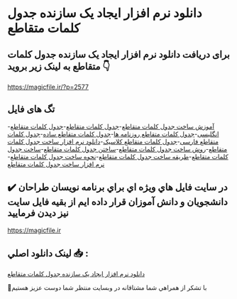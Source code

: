 # دانلود نرم افزار ایجاد یک سازنده جدول کلمات متقاطع

## برای دریافت دانلود نرم افزار ایجاد یک سازنده جدول کلمات متقاطع به لینک زیر بروید 👇

https://magicfile.ir/?p=2577

## تگ های فایل

-[آموزش ساخت جدول کلمات متقاطع](https://magicfile.ir/product/%d9%86%d8%b1%d9%85-%d8%a7%d9%81%d8%b2%d8%a7%d8%b1%d8%a7%db%8c%d8%ac%d8%a7%d8%af-%db%8c%da%a9-%d8%b3%d8%a7%d8%b2%d9%86%d8%af%d9%87-%d8%ac%d8%af%d9%88%d9%84-%da%a9%d9%84%d9%85%d8%a7%d8%aa-%d9%85%d8%aa%d9%82%d8%a7%d8%b7%d8%b9/)-[جدول کلمات متقاطع](https://magicfile.ir/product/%d9%86%d8%b1%d9%85-%d8%a7%d9%81%d8%b2%d8%a7%d8%b1%d8%a7%db%8c%d8%ac%d8%a7%d8%af-%db%8c%da%a9-%d8%b3%d8%a7%d8%b2%d9%86%d8%af%d9%87-%d8%ac%d8%af%d9%88%d9%84-%da%a9%d9%84%d9%85%d8%a7%d8%aa-%d9%85%d8%aa%d9%82%d8%a7%d8%b7%d8%b9/)-[جدول کلمات متقاطع انگلیسی](https://magicfile.ir/product/%d9%86%d8%b1%d9%85-%d8%a7%d9%81%d8%b2%d8%a7%d8%b1%d8%a7%db%8c%d8%ac%d8%a7%d8%af-%db%8c%da%a9-%d8%b3%d8%a7%d8%b2%d9%86%d8%af%d9%87-%d8%ac%d8%af%d9%88%d9%84-%da%a9%d9%84%d9%85%d8%a7%d8%aa-%d9%85%d8%aa%d9%82%d8%a7%d8%b7%d8%b9/)-[جدول کلمات متقاطع روزنامه ها](https://magicfile.ir/product/%d9%86%d8%b1%d9%85-%d8%a7%d9%81%d8%b2%d8%a7%d8%b1%d8%a7%db%8c%d8%ac%d8%a7%d8%af-%db%8c%da%a9-%d8%b3%d8%a7%d8%b2%d9%86%d8%af%d9%87-%d8%ac%d8%af%d9%88%d9%84-%da%a9%d9%84%d9%85%d8%a7%d8%aa-%d9%85%d8%aa%d9%82%d8%a7%d8%b7%d8%b9/)-[جدول کلمات متقاطع ساده](https://magicfile.ir/product/%d9%86%d8%b1%d9%85-%d8%a7%d9%81%d8%b2%d8%a7%d8%b1%d8%a7%db%8c%d8%ac%d8%a7%d8%af-%db%8c%da%a9-%d8%b3%d8%a7%d8%b2%d9%86%d8%af%d9%87-%d8%ac%d8%af%d9%88%d9%84-%da%a9%d9%84%d9%85%d8%a7%d8%aa-%d9%85%d8%aa%d9%82%d8%a7%d8%b7%d8%b9/)-[جدول کلمات متقاطع فارسی](https://magicfile.ir/product/%d9%86%d8%b1%d9%85-%d8%a7%d9%81%d8%b2%d8%a7%d8%b1%d8%a7%db%8c%d8%ac%d8%a7%d8%af-%db%8c%da%a9-%d8%b3%d8%a7%d8%b2%d9%86%d8%af%d9%87-%d8%ac%d8%af%d9%88%d9%84-%da%a9%d9%84%d9%85%d8%a7%d8%aa-%d9%85%d8%aa%d9%82%d8%a7%d8%b7%d8%b9/)-[جدول کلمات متقاطع کلاسیک](https://magicfile.ir/product/%d9%86%d8%b1%d9%85-%d8%a7%d9%81%d8%b2%d8%a7%d8%b1%d8%a7%db%8c%d8%ac%d8%a7%d8%af-%db%8c%da%a9-%d8%b3%d8%a7%d8%b2%d9%86%d8%af%d9%87-%d8%ac%d8%af%d9%88%d9%84-%da%a9%d9%84%d9%85%d8%a7%d8%aa-%d9%85%d8%aa%d9%82%d8%a7%d8%b7%d8%b9/)-[دانلود نرم افزار ساخت جدول کلمات متقاطع](https://magicfile.ir/product/%d9%86%d8%b1%d9%85-%d8%a7%d9%81%d8%b2%d8%a7%d8%b1%d8%a7%db%8c%d8%ac%d8%a7%d8%af-%db%8c%da%a9-%d8%b3%d8%a7%d8%b2%d9%86%d8%af%d9%87-%d8%ac%d8%af%d9%88%d9%84-%da%a9%d9%84%d9%85%d8%a7%d8%aa-%d9%85%d8%aa%d9%82%d8%a7%d8%b7%d8%b9/)-[روش ساخت جدول کلمات متقاطع](https://magicfile.ir/product/%d9%86%d8%b1%d9%85-%d8%a7%d9%81%d8%b2%d8%a7%d8%b1%d8%a7%db%8c%d8%ac%d8%a7%d8%af-%db%8c%da%a9-%d8%b3%d8%a7%d8%b2%d9%86%d8%af%d9%87-%d8%ac%d8%af%d9%88%d9%84-%da%a9%d9%84%d9%85%d8%a7%d8%aa-%d9%85%d8%aa%d9%82%d8%a7%d8%b7%d8%b9/)-[ساختن جدول کلمات متقاطع](https://magicfile.ir/product/%d9%86%d8%b1%d9%85-%d8%a7%d9%81%d8%b2%d8%a7%d8%b1%d8%a7%db%8c%d8%ac%d8%a7%d8%af-%db%8c%da%a9-%d8%b3%d8%a7%d8%b2%d9%86%d8%af%d9%87-%d8%ac%d8%af%d9%88%d9%84-%da%a9%d9%84%d9%85%d8%a7%d8%aa-%d9%85%d8%aa%d9%82%d8%a7%d8%b7%d8%b9/)-[ساخت جدول کلمات متقاطع](https://magicfile.ir/product/%d9%86%d8%b1%d9%85-%d8%a7%d9%81%d8%b2%d8%a7%d8%b1%d8%a7%db%8c%d8%ac%d8%a7%d8%af-%db%8c%da%a9-%d8%b3%d8%a7%d8%b2%d9%86%d8%af%d9%87-%d8%ac%d8%af%d9%88%d9%84-%da%a9%d9%84%d9%85%d8%a7%d8%aa-%d9%85%d8%aa%d9%82%d8%a7%d8%b7%d8%b9/)-[طریقه ساخت جدول کلمات متقاطع](https://magicfile.ir/product/%d9%86%d8%b1%d9%85-%d8%a7%d9%81%d8%b2%d8%a7%d8%b1%d8%a7%db%8c%d8%ac%d8%a7%d8%af-%db%8c%da%a9-%d8%b3%d8%a7%d8%b2%d9%86%d8%af%d9%87-%d8%ac%d8%af%d9%88%d9%84-%da%a9%d9%84%d9%85%d8%a7%d8%aa-%d9%85%d8%aa%d9%82%d8%a7%d8%b7%d8%b9/)-[نحوه ساخت جدول کلمات متقاطع](https://magicfile.ir/product/%d9%86%d8%b1%d9%85-%d8%a7%d9%81%d8%b2%d8%a7%d8%b1%d8%a7%db%8c%d8%ac%d8%a7%d8%af-%db%8c%da%a9-%d8%b3%d8%a7%d8%b2%d9%86%d8%af%d9%87-%d8%ac%d8%af%d9%88%d9%84-%da%a9%d9%84%d9%85%d8%a7%d8%aa-%d9%85%d8%aa%d9%82%d8%a7%d8%b7%d8%b9/)-[نرم افزار ساخت جدول کلمات متقاطع](https://magicfile.ir/product/%d9%86%d8%b1%d9%85-%d8%a7%d9%81%d8%b2%d8%a7%d8%b1%d8%a7%db%8c%d8%ac%d8%a7%d8%af-%db%8c%da%a9-%d8%b3%d8%a7%d8%b2%d9%86%d8%af%d9%87-%d8%ac%d8%af%d9%88%d9%84-%da%a9%d9%84%d9%85%d8%a7%d8%aa-%d9%85%d8%aa%d9%82%d8%a7%d8%b7%d8%b9/)

## ✔️ در سايت فايل هاي ويژه اي براي برنامه نويسان طراحان دانشجويان و دانش آموزان قرار داده ايم از بقيه فايل سايت نيز ديدن فرماييد

https://magicfile.ir


## لينک دانلود اصلي 📥 :

[دانلود نرم افزار ایجاد یک سازنده جدول کلمات متقاطع](https://magicfile.ir/product/%d9%86%d8%b1%d9%85-%d8%a7%d9%81%d8%b2%d8%a7%d8%b1%d8%a7%db%8c%d8%ac%d8%a7%d8%af-%db%8c%da%a9-%d8%b3%d8%a7%d8%b2%d9%86%d8%af%d9%87-%d8%ac%d8%af%d9%88%d9%84-%da%a9%d9%84%d9%85%d8%a7%d8%aa-%d9%85%d8%aa%d9%82%d8%a7%d8%b7%d8%b9/) 


🙏با تشکر از همراهي شما مشتاقانه در وبسایت منتظر شما دوست عزیز هستیم

